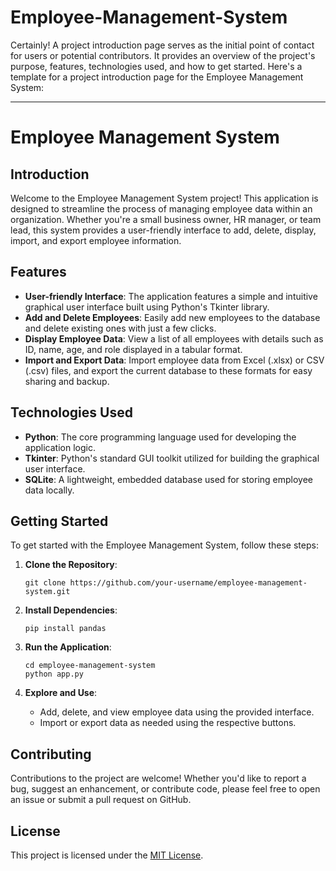 # Employee-Management-System

Certainly! A project introduction page serves as the initial point of contact for users or potential contributors. It provides an overview of the project's purpose, features, technologies used, and how to get started. Here's a template for a project introduction page for the Employee Management System:

---

# Employee Management System

## Introduction

Welcome to the Employee Management System project! This application is designed to streamline the process of managing employee data within an organization. Whether you're a small business owner, HR manager, or team lead, this system provides a user-friendly interface to add, delete, display, import, and export employee information.

## Features

- **User-friendly Interface**: The application features a simple and intuitive graphical user interface built using Python's Tkinter library.
- **Add and Delete Employees**: Easily add new employees to the database and delete existing ones with just a few clicks.
- **Display Employee Data**: View a list of all employees with details such as ID, name, age, and role displayed in a tabular format.
- **Import and Export Data**: Import employee data from Excel (.xlsx) or CSV (.csv) files, and export the current database to these formats for easy sharing and backup.

## Technologies Used

- **Python**: The core programming language used for developing the application logic.
- **Tkinter**: Python's standard GUI toolkit utilized for building the graphical user interface.
- **SQLite**: A lightweight, embedded database used for storing employee data locally.

## Getting Started

To get started with the Employee Management System, follow these steps:

1. **Clone the Repository**: 
   ```
   git clone https://github.com/your-username/employee-management-system.git
   ```

2. **Install Dependencies**:
   ```
   pip install pandas
   ```

3. **Run the Application**:
   ```
   cd employee-management-system
   python app.py
   ```

4. **Explore and Use**:
   - Add, delete, and view employee data using the provided interface.
   - Import or export data as needed using the respective buttons.

## Contributing

Contributions to the project are welcome! Whether you'd like to report a bug, suggest an enhancement, or contribute code, please feel free to open an issue or submit a pull request on GitHub.

## License

This project is licensed under the [MIT License](LICENSE).
